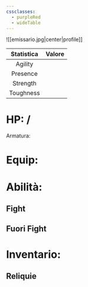 ```yaml
---
cssclasses:
  - purpleRed
  - wideTable
---
```

![[emissario.jpg|center|profile]]


| Statistica | Valore |
|:----------:|:------:|
|  Agility   |        |
|  Presence  |        |
|  Strength  |        |
| Toughness  |        |
# HP: /
Armatura: 
# Equip:
# Abilità:
## Fight
## Fuori Fight
# Inventario:
## Reliquie